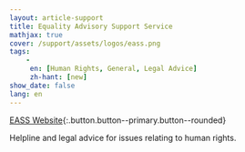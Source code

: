 ```yaml
---
layout: article-support
title: Equality Advisory Support Service
mathjax: true
cover: /support/assets/logos/eass.png
tags:
    -
     en: [Human Rights, General, Legal Advice]
     zh-hant: [new]
show_date: false
lang: en
---
```


[EASS Website](http://www.equalityadvisoryservice.com/){:.button.button--primary.button--rounded}

Helpline and legal advice for issues relating to human rights.
